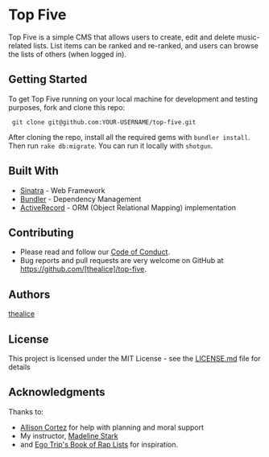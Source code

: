 # Top Five

Top Five is a simple CMS that allows users to create, edit and delete music-related lists. List items can be ranked and re-ranked, and users can browse the lists of others (when logged in).

## Getting Started

To get Top Five running on your local machine for development and testing purposes, fork and clone this repo:

 ```
  git clone git@github.com:YOUR-USERNAME/top-five.git

```
 After cloning the repo, install all the required gems with `bundler install`.
 Then run `rake db:migrate`.
 You can run it locally with `shotgun`.

## Built With

* [Sinatra](http://sinatrarb.com/) - Web Framework
* [Bundler](https://bundler.io/) - Dependency Management
* [ActiveRecord](https://rometools.github.io/rome/) - ORM (Object Relational Mapping) implementation

## Contributing

* Please read and follow our [Code of Conduct](CODE-OF-CONDUCT.md).
* Bug reports and pull requests are very welcome on GitHub at https://github.com/[thealice]/top-five. 

## Authors

[thealice](https://github.com/thealice)

## License

This project is licensed under the MIT License - see the [LICENSE.md](LICENSE.md) file for details

## Acknowledgments

Thanks to: 
* [Allison Cortez](https://github.com/allisoncortez) for help with planning and moral support
* My instructor, [Madeline Stark](https://github.com/Madeline-Stark)
* and [Ego Trip's Book of Rap Lists](https://www.indiebound.org/book/9780312242985) for inspiration.
